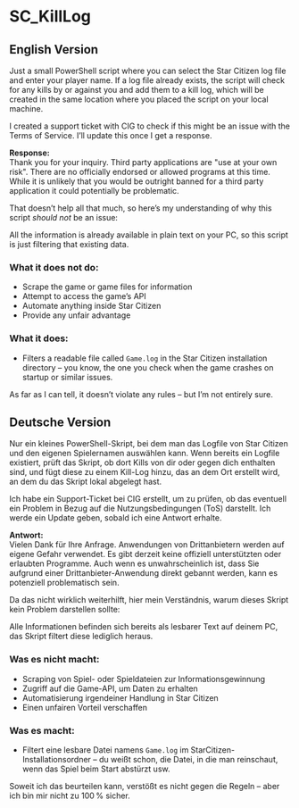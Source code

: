 # SC_KillLog

## English Version

Just a small PowerShell script where you can select the Star Citizen log file and enter your player name. If a log file already exists, the script will check for any kills by or against you and add them to a kill log, which will be created in the same location where you placed the script on your local machine.

I created a support ticket with CIG to check if this might be an issue with the Terms of Service. I’ll update this once I get a response.

**Response:**  
Thank you for your inquiry. Third party applications are "use at your own risk". There are no officially endorsed or allowed programs at this time. While it is unlikely that you would be outright banned for a third party application it could potentially be problematic.

That doesn’t help all that much, so here’s my understanding of why this script *should not* be an issue:

All the information is already available in plain text on your PC, so this script is just filtering that existing data.

### What it does **not** do:
- Scrape the game or game files for information  
- Attempt to access the game’s API  
- Automate anything inside Star Citizen  
- Provide any unfair advantage  

### What it **does**:
- Filters a readable file called `Game.log` in the Star Citizen installation directory – you know, the one you check when the game crashes on startup or similar issues.

As far as I can tell, it doesn’t violate any rules – but I’m not entirely sure.

## Deutsche Version

Nur ein kleines PowerShell-Skript, bei dem man das Logfile von Star Citizen und den eigenen Spielernamen auswählen kann. Wenn bereits ein Logfile existiert, prüft das Skript, ob dort Kills von dir oder gegen dich enthalten sind, und fügt diese zu einem Kill-Log hinzu, das an dem Ort erstellt wird, an dem du das Skript lokal abgelegt hast.

Ich habe ein Support-Ticket bei CIG erstellt, um zu prüfen, ob das eventuell ein Problem in Bezug auf die Nutzungsbedingungen (ToS) darstellt. Ich werde ein Update geben, sobald ich eine Antwort erhalte.

**Antwort:**  
Vielen Dank für Ihre Anfrage. Anwendungen von Drittanbietern werden auf eigene Gefahr verwendet. Es gibt derzeit keine offiziell unterstützten oder erlaubten Programme. Auch wenn es unwahrscheinlich ist, dass Sie aufgrund einer Drittanbieter-Anwendung direkt gebannt werden, kann es potenziell problematisch sein.

Da das nicht wirklich weiterhilft, hier mein Verständnis, warum dieses Skript kein Problem darstellen sollte:

Alle Informationen befinden sich bereits als lesbarer Text auf deinem PC, das Skript filtert diese lediglich heraus.

### Was es **nicht** macht:
- Scraping von Spiel- oder Spieldateien zur Informationsgewinnung  
- Zugriff auf die Game-API, um Daten zu erhalten  
- Automatisierung irgendeiner Handlung in Star Citizen  
- Einen unfairen Vorteil verschaffen  

### Was es **macht**:
- Filtert eine lesbare Datei namens `Game.log` im StarCitizen-Installationsordner – du weißt schon, die Datei, in die man reinschaut, wenn das Spiel beim Start abstürzt usw.

Soweit ich das beurteilen kann, verstößt es nicht gegen die Regeln – aber ich bin mir nicht zu 100 % sicher.
